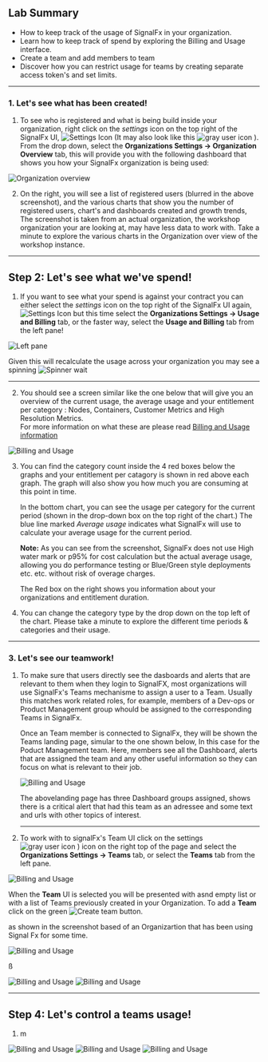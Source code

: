 ## Lab Summary

*  How to keep track of the usage of SignalFx in your organization.
*  Learn how to keep track of spend by exploring the Billing and Usage interface.
*  Create a team and add members to team
*  Discover how you can restrict usage for teams by creating separate access token's and set limits.

---

### 1. Let's see what has been created!

1. To see who is registered and what is being build inside your organization, right click on the *settings* icon on the top right of the SignalFx UI,
![Settings Icon](../images/M1-l7-1.jpg)
   (It may also look like this ![gray user icon](../images/M1-l7-2.jpg) ).
   From the drop down, select the **Organizations Settings → Organization Overview** tab, this will provide 
   you with the following dashboard that shows you how your SignalFx organization is being used:
   
![Organization overview](../images/M1-l7-3.jpg)

2. On the right, you will see a list of registered users (blurred in the above screenshot), and the various 
   charts that show you the number of registered users, chart's and dashboards created and growth trends,
   The screenshot is taken from an actual organization, the workshop organization  your are looking at,
   may have less data to work with.
   Take a minute to explore the various charts in the Organization over view of the workshop instance.

***

## Step 2: Let's see what we've spend!
1. If you want to see what your spend is against your contract you can either select the  *settings* icon 
   on the top right of the SignalFx UI again,
![Settings Icon](../images/M1-l7-1.jpg)
   but this time select the **Organizations Settings → Usage and Billing** tab, or the faster way, 
   select the **Usage and Billing** tab from the left pane!

![Left pane](../images/M1-l7-4.jpg)

   Given this will recalculate the usage across your organization you may see a spinning ![Spinner wait](../images/M1-l7-5.jpg)
    
***

2. You should see a screen similar like the one below  that will give you an overview of the current usage, 
   the average usage  and your entitlement per category : Nodes, Containers, Customer Metrics and 
   High Resolution Metrics.  
   For more information on what these are please read [ Billing and Usage information](https://docs.signalfx.com/en/latest/admin-guide/usage.html#viewing-billing-and-usage-information)
 
![Billing and Usage](../images/M1-l7-6.jpg)

3. You can find the category count inside the 4 red boxes below the graphs and your entitlement 
   per catagory is shown in red above each graph. 
   The graph will also show you how much you are consuming at this point in time.
   
   In the bottom chart, you can see the usage per category for the current period (shown in the 
   drop-down box on the top right of the chart.) 
   The blue line marked _Average usage_ indicates what SignalFx will use to calculate your average usage 
   for the current period. 

   **Note:** As you can see from the screenshot, SignalFx does not use High water mark or p95% for 
   cost calculation but the actual average usage, allowing you do performance testing 
   or Blue/Green style deployments etc. etc. without risk of overage charges.  

   The Red box on the right  shows you information about your organizations and entitlement duration.
   
4.  You can change the category type by the drop down on the top left of the chart.
    Please take a minute to explore the different time periods & categories and their usage.

***

### 3. Let's see our teamwork!
1. To make sure that users directly see the dasboards and alerts that are relevant to them when they login to SignalFX, 
   most organizations will use SignalFx's Teams mechanisme to assign a user to a Team.
   Usually this matches work related roles, for example, members of a Dev-ops or Product Management group whould be assigned 
   to the corresponding Teams in SignalFx.

   Once an Team member is connected to SignalFx, they will be shown the Teams landing page, simular to the one shown below, 
   In this case for the Poduct Management team.
   Here, members see all the Dashboard, alerts that are assigned the team and  any other useful information so they
   can focus on what is relevant to their job.

   
   ![Billing and Usage](../images/M1-l7-9.jpg)

   The abovelanding page has three Dashboard groups assigned, shows there is a critical alert that had this team as an adressee and some text and urls with other topics of interest. 

   ***
   
2. To work with  to signalFx's Team UI click on the settings ![gray user icon](../images/M1-l7-2.jpg) ) icon on the right top of the page and
   select the **Organizations Settings → Teams** tab, or select the **Teams** tab from the left pane.
    
![Billing and Usage](../images/M1-l7-7.jpg)

   When the **Team** UI is selected you will be presented with asnd empty list or with a list of Teams previously created in your Organization.
   To add a **Team** click on the green ![Create team](../images/M1-l7-14.jpg) button.

   as shown 
   in the screenshot based of an Organizartion that has been using Signal Fx for some time.
     



![Billing and Usage](../images/M1-l7-8.jpg)

 ß


![Billing and Usage](../images/M1-l7-10.jpg)
![Billing and Usage](../images/M1-l7-11.jpg)

***

## Step 4: Let's control a teams usage!
1. m

![Billing and Usage](../images/M1-l7-13.jpg)
![Billing and Usage](../images/M1-l7-12.jpg)
![Billing and Usage](../images/M1-l7-14.jpg)

